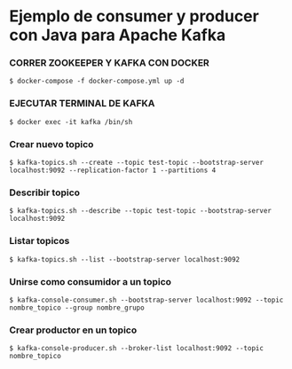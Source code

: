 # Ejemplo de consumer y producer con Java para Apache Kafka

### CORRER ZOOKEEPER Y KAFKA CON DOCKER
```shell
$ docker-compose -f docker-compose.yml up -d
```

### EJECUTAR TERMINAL DE KAFKA
```shell
$ docker exec -it kafka /bin/sh
```

### Crear nuevo topico
```shell
$ kafka-topics.sh --create --topic test-topic --bootstrap-server localhost:9092 --replication-factor 1 --partitions 4
```

### Describir topico
```shell
$ kafka-topics.sh --describe --topic test-topic --bootstrap-server localhost:9092
```

### Listar topicos
```shell
$ kafka-topics.sh --list --bootstrap-server localhost:9092
```

### Unirse como consumidor a un topico
```shell
$ kafka-console-consumer.sh --bootstrap-server localhost:9092 --topic nombre_topico --group nombre_grupo
```

### Crear productor en un topico
```shell
$ kafka-console-producer.sh --broker-list localhost:9092 --topic nombre_topico
```
